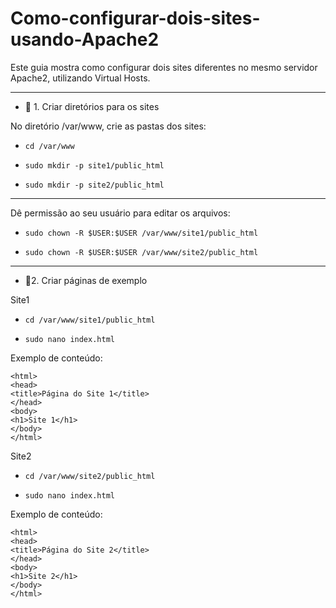 # Como-configurar-dois-sites-usando-Apache2

Este guia mostra como configurar dois sites diferentes no mesmo servidor Apache2, utilizando Virtual Hosts.

----

* 📌 1. Criar diretórios para os sites

No diretório /var/www, crie as pastas dos sites:

* ```cd /var/www```

* ```sudo mkdir -p site1/public_html```

* ```sudo mkdir -p site2/public_html```
----

Dê permissão ao seu usuário para editar os arquivos:

* ```sudo chown -R $USER:$USER /var/www/site1/public_html```

* ```sudo chown -R $USER:$USER /var/www/site2/public_html```
----

* 📌2. Criar páginas de exemplo

Site1

* ```cd /var/www/site1/public_html```
  
* ```sudo nano index.html```

Exemplo de conteúdo:
```
<html>
<head>
<title>Página do Site 1</title>
</head>
<body>
<h1>Site 1</h1>
</body>
</html>
```
Site2 

* ```cd /var/www/site2/public_html```
  
* ```sudo nano index.html```

Exemplo de conteúdo:
```
<html>
<head>
<title>Página do Site 2</title>
</head>
<body>
<h1>Site 2</h1>
</body>
</html>
```
